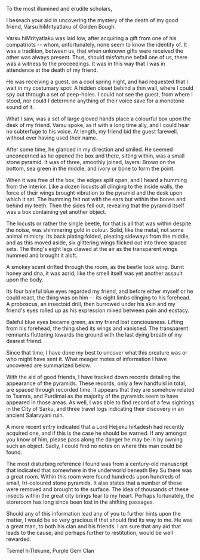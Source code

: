 To the most illumined and erudite scholars,

I beseach your aid in uncovering the mystery of the death of my good friend,
Varsu hiMrityatlaku of Golden Bough.

Varsu hiMrityatlaku was laid low, after acquiring a gift from one of his
compatriots -- whom, unfortunately, none seem to know the identity of.  It
was a tradition, between us, that when unknown gifts were received the other
was always present.  Thus, should misfortune befall one of us, there was a
witness to the proceedings.  It was in this way that I was in attendence at
the death of my friend.

He was receiving a guest, on a cool spring night, and had requested that I
wait in my costumary spot: A hidden closet behind a thin wall, where I could
spy out through a set of peep-holes.  I could not see the guest, from where
I stood, nor could I determine anything of their voice save for a monotone
sound of it.

What I saw, was a set of large gloved hands place a colourful box upon the
desk of my friend.  Varsu spoke, as if with a long time ally, and I could
hear no subterfuge to his voice. At length, my friend bid the guest
farewell, without ever having used their name.

After some time, he glanced in my direction and smiled.  He seemed
unconcerned as he opened the box and there, sitting within, was a small
stone pyramid.  It was of three, smoothly joined, layers: Brown on the
bottom, sea green in the middle, and ivory or bone to form the point.

When it was free of the box, the edges split open, and I heard a humming
from the interior.  Like a dozen locusts all clinging to the inside walls,
the force of their wings brought vibration to the pyramid and the desk upon
which it sat.  The humming felt not with the ears but within the bones and
behind my teeth. Then the sides fell out, revealing that the pyramid itself
was a box containing yet another object.

The locusts or rather the single beetle, for that is all that was within
despite the noise, was shimmering gold in colour.  Solid, like the metal,
not some animal mimicry.  Its back plating folded, pleating sideways from
the middle, and as this moved aside, six glittering wings flicked out into
three spaced sets.  The thing's eight legs clawed at the air as the
transparent wings hummed and brought it aloft.

A smokey scent drifted through the room, as the beetle took wing.  Burnt
honey and dna, it was acrid; like the smell itself was yet another assault
upon the body.

Its four baleful blue eyes regarded my friend, and before either myself or
he could react, the thing was on him -- its eight limbs clinging to his
forehead.  A proboscus, an insectoid drill, then burrowed under his skin and
my friend's eyes rolled up as his expression mixed between pain and ecstacy.

Baleful blue eyes became green, as my friend lost conciousness.  Lifting
from his forehead, the thing shed its wings and vanished.  The transparent
remnants fluttering towards the ground with the last dying breath of my
dearest friend.

Since that time, I have done my best to uncover what this creature was or
who might have sent it.  What meager motes of information I have uncovered
are summarized below.

With the aid of good friends, I have tracked down records detailing the
appearance of the pyramids.  These records, only a few handfulsl in total,
are spaced through recorded time.  It appears that they are somehow related
to Tsamra, and Purdimal as the majority of the pyramids seem to have
appeared in those areas.  As well, I was able to find record of a few
sightings in the City of Sarku, and three travel logs indicating their
discovery in an ancient Salarvyani ruin.

A more recent entry indicated that a Lord Hejjeku hiKadesh had recently
acquired one, and if this is the case he should be warned.  If any amongst
you know of him, please pass along the danger he may be in by owning such an
object.  Sadly, I could find no notes on where this man could be found.

The most disturbing reference I found was from a century-old manuscript that
indicated that somewhere in the underworld beneath Bey Su there was a great
room.  Within this room were found hundreds upon hundreds of small,
tri-coloured stone pyramids.  It also states that a number of these were
removed and brought to the surface.  The idea of thousands of these insects
within the great city brings fear to my heart.  Perhaps fortunately, the
storeroom has long since been lost in the shifting passages.

Should any of this information lead any of you to further hints upon the
matter, I would be so very gracious if that should find its way to me.  He
was a great man, to both his clan and his friends.  I am sure that any aid
that leads to the cause, and perhaps further to restitution, would be well
rewarded.

Tsemel hiTlekune, Purple Gem Clan